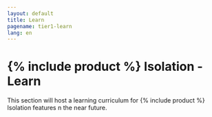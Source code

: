 ```yaml
---
layout: default
title: Learn
pagename: tier1-learn
lang: en
---
```


# {% include product %} Isolation - Learn

This section will host a learning curriculum for {% include product %} Isolation features n the near future.